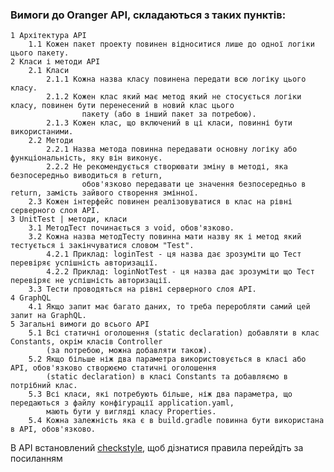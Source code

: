 ### Вимоги до Oranger API, cкладаються з таких пунктів:

    1 Архітектура API
        1.1 Кожен пакет проекту повинен відноситися лише до одної логіки цього пакету.
    2 Класи і методи API
        2.1 Класи
            2.1.1 Кожна назва класу повинена передати всю логіку цього класу.
            2.1.2 Кожен клас який має метод який не стосується логіки класу, повинен бути перенесений в новий клас цього 
                    пакету (або в інший пакет за потребою).
            2.1.3 Кожен клас, що включений в ці класи, повинні бути використаними.
        2.2 Методи
            2.2.1 Назва метода повинна передавати основну логіку або функціональність, яку він виконує.
            2.2.2 Не рекомендується створювати зміну в методі, яка безпосередньо виводиться в return, 
                    обов'язково передавати це значення безпосередньо в return, замість зайвого створення змінної.
        2.3 Кожен інтерфейс повинен реалізовуватися в клас на рівні серверного слоя API.
    3 UnitTest | методи, класи
        3.1 МетодТест починається з void, обов'язково.
        3.2 Кожна назва методТесту повинна мати назву як і метод який тестується і закінчуватися словом "Test".
            4.2.1 Приклад: loginTest - ця назва дає зрозуміти що Тест перевіряє успішність авторизації.
            4.2.2 Приклад: loginNotTest - ця назва дає зрозуміти що Тест перевіряє не успішність авторизації. 
        3.3 Тести проводяться на рівні серверного слоя API.
    4 GraphQL
        4.1 Якщо запит має багато даних, то треба переробляти самий цей запит на GraphQL.
    5 Загальні вимоги до всього API
        5.1 Всі статичні оголошення (static declaration) добавляти в клас Constants, окрім класів Controller 
            (за потребою, можна добавляти також).
        5.2 Якщо більше ніж два параметра використовується в класі або API, обов'язково створюємо статичні оголошення 
            (static declaration) в класі Constants та добавляємо в потрібний клас. 
        5.3 Всі класи, які потребують більше, ніж два параметра, що передаються з файлу конфігурації application.yaml, 
            мають бути у вигляді класу Properties.
        5.4 Кожна залежність яка є в build.gradle повинна бути використана в API, обов'язково.

В API встановлений [checkstyle](https://github.com/Tech-Harbor/oranger_backend/blob/dev/src/main/resources/checkstyle/checkstyle.xml), щоб дізнатися правила перейдіть за посиланням